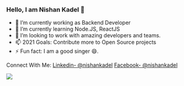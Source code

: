 ### Hello, I am Nishan Kadel 👋

- 🔭 I’m currently working as Backend Developer
- 🌱 I’m currently learning Node.JS, ReactJS
- 👯 I’m looking to work with amazing developers and teams.
- 📫 2021 Goals: Contribute more to Open Source projects
- ⚡ Fun fact: I am a good singer 😄.

Connect With Me:
[Linkedin- @nishankadel](https://www.linkedin.com/in/nishan-kadel-b5470818a/)
[Facebook- @nishankadel](https://www.facebook.com/iamthenishankadel)

<img src="https://github-readme-stats.vercel.app/api?username=nishankadel&&show_icons=true&title_color=ffffff&icon_color=bb2acf&text_color=daf7dc&bg_color=151515" />

